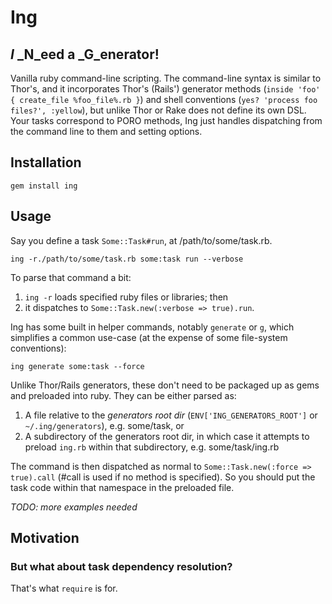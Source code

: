 ﻿# Ing
## _I_ _N_eed a _G_enerator! 

Vanilla ruby command-line scripting. The command-line syntax is similar to 
Thor's, and it incorporates Thor's (Rails') generator methods 
(`inside 'foo' { create_file %foo_file%.rb }`) and shell conventions
(`yes? 'process foo files?', :yellow`), but unlike Thor or Rake does not define
its own DSL. Your tasks correspond to PORO methods, Ing just handles dispatching
from the command line to them and setting options.

## Installation

    gem install ing
    
## Usage
    
Say you define a task `Some::Task#run`, at /path/to/some/task.rb.

    ing -r./path/to/some/task.rb some:task run --verbose
    
To parse that command a bit: 

1. `ing -r` loads specified ruby files or libraries; then
2. it dispatches to `Some::Task.new(:verbose => true).run`.

Ing has some built in helper commands, notably `generate` or `g`, which
simplifies a common use-case (at the expense of some file-system conventions):

    ing generate some:task --force

Unlike Thor/Rails generators, these don't need to be packaged up as gems
and preloaded into ruby. They can be either parsed as:

1. A file relative to the _generators root dir_ (`ENV['ING_GENERATORS_ROOT']` or
`~/.ing/generators`), e.g. some/task, or
2. A subdirectory of the generators root dir, in which case it attempts to
preload `ing.rb` within that subdirectory, e.g. some/task/ing.rb

The command is then dispatched as normal to 
`Some::Task.new(:force => true).call`  (#call is used if no method is
specified). So you should put the task code within that namespace in the
preloaded file.

_TODO: more examples needed_

## Motivation



### But what about task dependency resolution?

That's what `require` is for.
